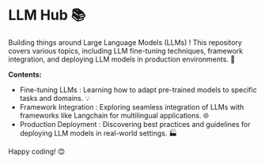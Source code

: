 # LLM Hub 📚

Building things around Large Language Models (LLMs) ! This repository covers various topics, including LLM fine-tuning techniques, framework integration, and deploying LLM models in production environments. 🚀

**Contents:**
- Fine-tuning LLMs : Learning how to adapt pre-trained models to specific tasks and domains. 💡
- Framework Integration : Exploring seamless integration of LLMs with frameworks like Langchain for multilingual applications. 🌐
- Production Deployment : Discovering best practices and guidelines for deploying LLM models in real-world settings. 🏭

Happy coding! 😊
